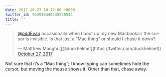 ```yaml
---
date: 2017-10-27 10:17:00 +0000
twitter_id: 923916446245228544
title: ''
---
```


<blockquote class="twitter-tweet"><p lang="en" dir="ltr"><a href="https://twitter.com/oddEvan?ref_src=twsrc%5Etfw">@oddEvan</a> occasionally when I boot up my new Macbookair the cursor is invisible. Is that just a “Mac thing” or should I chase it down?</p>&mdash; Matthew Manghi ([@duckhelmet](https://twitter.com/duckhelmet)) <a href="https://twitter.com/duckhelmet/status/923905341368225792?ref_src=twsrc%5Etfw">October 27, 2017</a></blockquote>
<script async src="https://platform.twitter.com/widgets.js" charset="utf-8"></script>

Not sure that it’s a “Mac thing”; I know typing can sometimes hide the cursor, but moving the mouse shows it. Other than that, chase away.
